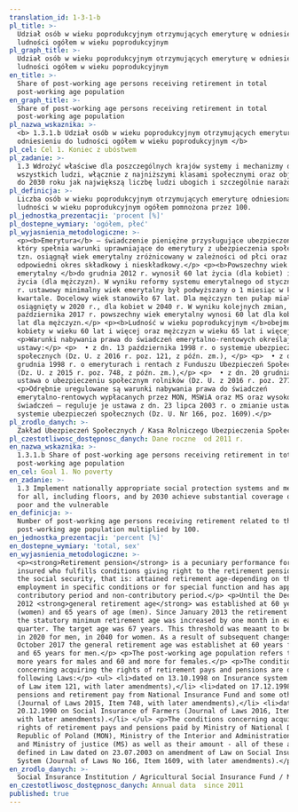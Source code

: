 ```yaml
---
translation_id: 1-3-1-b
pl_title: >-
  Udział osób w wieku poprodukcyjnym otrzymujących emeryturę w odniesieniu do
  ludności ogółem w wieku poprodukcyjnym
pl_graph_title: >-
  Udział osób w wieku poprodukcyjnym otrzymujących emeryturę w odniesieniu do
  ludności ogółem w wieku poprodukcyjnym
en_title: >-
  Share of post-working age persons receiving retirement in total
  post-working age population
en_graph_title: >-
  Share of post-working age persons receiving retirement in total
  post-working age population
pl_nazwa_wskaznika: >-
  <b> 1.3.1.b Udział osób w wieku poprodukcyjnym otrzymujących emeryturę w
  odniesieniu do ludności ogółem w wieku poprodukcyjnym </b>
pl_cel: Cel 1. Koniec z ubóstwem
pl_zadanie: >-
  1.3 Wdrożyć właściwe dla poszczególnych krajów systemy i mechanizmy dla
  wszystkich ludzi, włącznie z najniższymi klasami społecznymi oraz objąć nimi
  do 2030 roku jak największą liczbę ludzi ubogich i szczególnie narażonych
pl_definicja: >-
  Liczba osób w wieku poprodukcyjnym otrzymujących emeryturę odniesiona do
  ludności w wieku poprodukcyjnym ogółem pomnożona przez 100.
pl_jednostka_prezentacji: 'procent [%]'
pl_dostepne_wymiary: 'ogółem, płeć'
pl_wyjasnienia_metodologiczne: >-
  <p><b>Emerytura</b> – świadczenie pieniężne przysługujące ubezpieczonemu,
  który spełnia warunki uprawniające do emerytury z ubezpieczenia społecznego,
  tzn. osiągnął wiek emerytalny zróżnicowany w zależności od płci oraz ma
  odpowiedni okres składkowy i nieskładkowy.</p> <p><b>Powszechny wiek
  emerytalny </b>do grudnia 2012 r. wynosił 60 lat życia (dla kobiet) i 65 lat
  życia (dla mężczyzn). W wyniku reformy systemu emerytalnego od stycznia 2013
  r. ustawowy minimalny wiek emerytalny był podwyższany o 1 miesiąc w każdym
  kwartale. Docelowy wiek stanowiło 67 lat. Dla mężczyzn ten pułap miał zostać
  osiągnięty w 2020 r., dla kobiet w 2040 r. W wyniku kolejnych zmian, od
  października 2017 r. powszechny wiek emerytalny wynosi 60 lat dla kobiet i 65
  lat dla mężczyzn.</p> <p><b>Ludność w wieku poprodukcyjnym </b>obejmuje
  kobiety w wieku 60 lat i więcej oraz mężczyzn w wieku 65 lat i więcej.</p>
  <p>Warunki nabywania prawa do świadczeń emerytalno-rentowych określają
  ustawy:</p> <p>  • z dn. 13 października 1998 r. o systemie ubezpieczeń
  społecznych (Dz. U. z 2016 r. poz. 121, z późn. zm.), </p> <p>  • z dn. 17
  grudnia 1998 r. o emeryturach i rentach z Funduszu Ubezpieczeń Społecznych
  (Dz. U. z 2015 r. poz. 748, z późn. zm.),</p> <p>  • z dn. 20 grudnia 1990 r.
  ustawa o ubezpieczeniu społecznym rolników (Dz. U. z 2016 r. poz. 277).</p>
  <p>Odrębnie uregulowane są warunki nabywania prawa do świadczeń
  emerytalno-rentowych wypłacanych przez MON, MSWiA oraz MS oraz wysokości tych
  świadczeń – reguluje je ustawa z dn. 23 lipca 2003 r. o zmianie ustawy o
  systemie ubezpieczeń społecznych (Dz. U. Nr 166, poz. 1609).</p>
pl_zrodlo_danych: >-
  Zakład Ubezpieczeń Społecznych / Kasa Rolniczego Ubezpieczenia Społecznego / Ministerstwo Obrony Narodowej / Ministerstwo Spraw Wewnętrznych i Administracji / Ministerstwo Sprawiedliwości / Główny Urząd Statystyczny
pl_czestotliwosc_dostępnosc_danych: Dane roczne  od 2011 r.
en_nazwa_wskaznika: >-
  1.3.1.b Share of post-working age persons receiving retirement in total
  post-working age population
en_cel: Goal 1. No poverty
en_zadanie: >-
  1.3 Implement nationally appropriate social protection systems and measures
  for all, including floors, and by 2030 achieve substantial coverage of the
  poor and the vulnerable
en_definicja: >-
  Number of post-working age persons receiving retirement related to the whole
  post-working age population multiplied by 100.
en_jednostka_prezentacji: 'percent [%]'
en_dostepne_wymiary: 'total, sex'
en_wyjasnienia_metodologiczne: >-
  <p><strong>Retirement pension</strong> is a pecuniary performance for the
  insured who fulfills conditions giving right to the retirement pension from
  the social security, that is: attained retirement age-depending on the sex,
  employment in specific conditions or for special function and has appropriate
  contributory period and non-contributory period.</p> <p>Until the December
  2012 <strong>general retirement age</strong> was established at 60 years
  (women) and 65 years of age (men). Since January 2013 the retirement system,
  the statutory minimum retirement age was increased by one month in each
  quarter. The target age was 67 years. This threshold was meaant to be achieved
  in 2020 for men, in 2040 for women. As a result of subsequent changes, since
  October 2017 the general retirement age was establishet at 60 years for women
  and 65 years for men.</p> <p>The post-working age population refers to 65 and
  more years for males and 60 and more for females.</p> <p>The conditions
  concerning acquiring the rights of retirement pays and pensions are defined in
  following Laws:</p> <ul> <li>dated on 13.10.1998 on Insurance system (Journal
  of Law item 121, with later amendments),</li> <li>dated on 17.12.1998 on on
  pensions and retirement pay from National Insurance Fund and some other laws
  (Journal of Laws 2015, Item 748, with later amendments),</li> <li>dated on
  20.12.1990 on Social Insurance of Farmers (Journal of Laws 2016, Item 277,
  with later amendments).</li> </ul> <p>The conditions concerning acquiring the
  rights of retirement pays and pensions paid by Ministry of National Defence of
  Republic of Poland (MON), Ministry of the Interior and Administration (MSWiA)
  and Ministry of justice (MS) as well as their amount - all of these are
  defined in Law dated on 23.07.2003 on amendment of Law on Social Insurance
  System (Journal of Laws No 166, Item 1609, with later amendments).</p>
en_zrodlo_danych: >-
  Social Insurance Institution / Agricultural Social Insurance Fund / Ministry of National Defence Republic of Poland / Ministry of the Interior and Administration / Ministry of Justice / Statistics Poland
en_czestotliwosc_dostępnosc_danych: Annual data  since 2011
published: true
---
```

